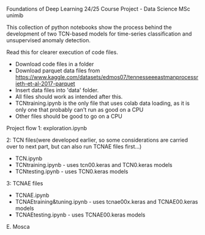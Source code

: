 Foundations of Deep Learning 24/25 Course Project - Data Science MSc unimib

This collection of python notebooks show the process behind the development of two TCN-based models for time-series classification and unsupervised anomaly detection.

Read this for clearer execution of code files. 

- Download code files in a folder
- Download parquet data files from https://www.kaggle.com/datasets/edmos07/tennesseeeastmanprocessrieth-et-al-2017-parquet 
- Insert data files into 'data' folder.
- All files should work as intended after this.
- TCNtraining.ipynb is the only file that uses colab data loading, as it is only one that probably can't run as good on a CPU
- Other files should be good to go on a CPU

Project flow
1: exploration.ipynb

2: TCN files(were developed earlier, so some considerations are carried over to next part, but can also run TCNAE files first...)

- TCN.ipynb
- TCNtraining.ipynb     - uses tcn00.keras and TCN0.keras models
- TCNtesting.ipynb      - uses TCN0.keras models
  
3: TCNAE files

- TCNAE.ipynb
- TCNAEtraining&tuning.ipynb    - uses tcnae00x.keras and TCNAE00.keras models
- TCNAEtesting.ipynb            - uses TCNAE00.keras models

E. Mosca
